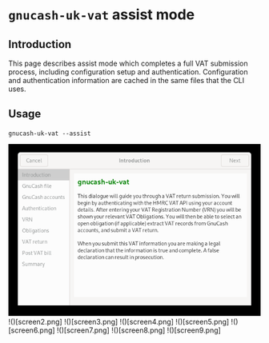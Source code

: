 
# `gnucash-uk-vat` assist mode

## Introduction

This page describes assist mode which completes a full VAT submission
process, including configuration setup and authentication.  Configuration
and authentication information are cached in the same files that the
CLI uses.

## Usage

```
gnucash-uk-vat --assist
```

![alt text](screen1.png)
!()[screen2.png]
!()[screen3.png]
!()[screen4.png]
!()[screen5.png]
!()[screen6.png]
!()[screen7.png]
!()[screen8.png]
!()[screen9.png]

